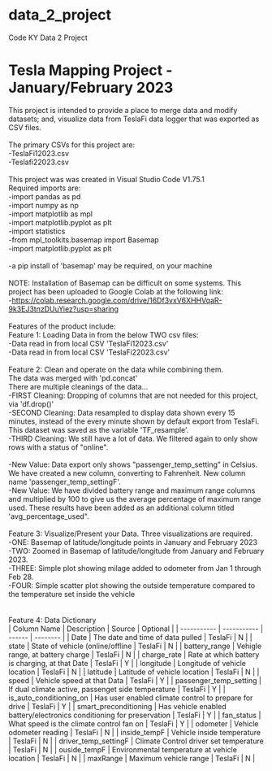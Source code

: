 # data_2_project
Code KY Data 2 Project
# Tesla Mapping Project - January/February 2023<br>
This project is intended to provide a place to merge data and modify datasets; and, visualize data from TeslaFi data logger that was exported as CSV files.<br>
<br>
The primary CSVs for this project are:<br>
-TeslaFi12023.csv<br>
-Teslafi22023.csv<br>
<br>
This project was was created in Visual Studio Code V1.75.1<br>
Required imports are:<br>
-import pandas as pd<br>
-import numpy as np<br>
-import matplotlib as mpl<br>
-import matplotlib.pyplot as plt<br>
-import statistics<br>
-from mpl_toolkits.basemap import Basemap<br>
-import matplotlib.pyplot as plt<br>
<br>
-a pip install of 'basemap' may be required, on your machine<br><br>
NOTE: Installation of Basemap can be difficult on some systems.  This project has been uploaded to Google Colab at the following link:<br>
-https://colab.research.google.com/drive/16Df3vxV6XHHVqaR-9k3EJ3tnzDUuYiez?usp=sharing
<br>
<br>
Features of the product include:<br>
Feature 1: Loading Data in from the below TWO csv files:<br>
-Data read in from local CSV 'TeslaFi12023.csv'<br>
-Data read in from local CSV 'TeslaFi22023.csv'<br>
<br>
Feature 2: Clean and operate on the data while combining them.<br>
The data was merged with 'pd.concat'<br>
There are multiple cleanings of the data...<br>
-FIRST Cleaning: Dropping of columns that are not needed for this project, via 'df.drop()'<br>
-SECOND Cleaning: Data resampled to display data shown every 15 minutes, instead of the every minute shown by default export from TeslaFi.  This dataset was saved as the variable 'TF_resample'.<br>
-THIRD Cleaning: We still have a lot of data.  We filtered again to only show rows with a status of "online".<br>
<br>
-New Value: Data export only shows "passenger_temp_setting" in Celsius.  We have created a new column, converting to Fahrenheit.  New column name 'passenger_temp_settingF'.<br>
-New Value: We have divided battery range and maximum range columns and multiplied by 100 to give us the average percentage of maximum range used.  These results have been added as an additional column titled 'avg_percentage_used".<br>
<br>
Feature 3: Visualize/Present your Data.  Three visualizations are required.<br>
-ONE: Basemap of latitude/longitude points in January and February 2023<br>
-TWO: Zoomed in Basemap of latitude/longitude from January and February 2023.<br>
-THREE: Simple plot showing milage added to odometer from Jan 1 through Feb 28.  <br>
-FOUR: Simple scatter plot showing the outside temperature compared to the temperature set inside the vehicle<br>
<br>
<br>
Feature 4: Data Dictionary<br>
| Column Name | Description | Source | Optional |
| ----------- | ----------- | ------ | -------- |
| Date       | The date and time of data pulled | TeslaFi | N |
| state | State of vehicle (online/offline | TeslaFi | N |
| battery_range | Vehigle range, at battery charge | TeslaFi | N |
| charge_rate | Rate at which battery is charging, at that Date | TeslaFi | Y |
| longitude | Longitude of vehicle location | TeslaFi | N |
| latitude | Latitude of vehicle location | TeslaFi | N |
| speed | Vehicle speed at that Data | TeslaFi | Y |
| passenger_temp_setting | If dual climate active, passenget side temperature | TeslaFi | Y |
| is_auto_conditioning_on | Has user enabled climate control to prepare for drive | TeslaFi | Y |
| smart_preconditioning | Has vehicle enabled battery/electronics conditioning for preservation | TeslaFi | Y |
| fan_status | What speed is the climate control fan on | TeslaFi | Y |
| odometer | Vehicle odometer reading | TeslaFi | N |
| inside_tempF | Vehicle inside temperature | TeslaFi | N |
| driver_temp_settingF | Climate Control driver set temperature | TeslaFi | N |
| ouside_tempF | Environmental temperature at vehicle location | TeslaFi | N |
| maxRange | Maximum vehicle range | TeslaFi | N |
